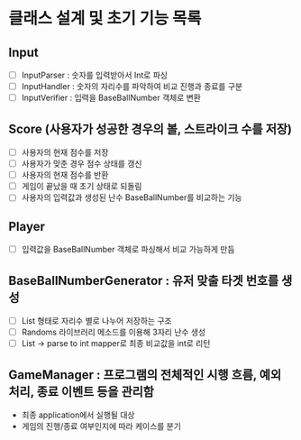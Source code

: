 # 클래스 설계 및 초기 기능 목록

## Input

- [ ]  InputParser : 숫자를 입력받아서 Int로 파싱
- [ ]  InputHandler : 숫자의 자리수를 파악하여 비교 진행과 종료를 구분
- [ ]  InputVerifier : 입력을 BaseBallNumber 객체로 변환

## Score (사용자가 성공한 경우의 볼, 스트라이크 수를 저장)

- [ ]  사용자의 현재 점수를 저장
- [ ]  사용자가 맞춘 경우 점수 상태를 갱신
- [ ]  사용자의 현재 점수를 반환
- [ ]  게임이 끝났을 때 초기 상태로 되돌림
- [ ]  사용자의 입력값과 생성된 난수 BaseBallNumber를 비교하는 기능

## Player

- [ ]  입력값을 BaseBallNumber 객체로 파싱해서 비교 가능하게 만듬

## BaseBallNumberGenerator : 유저 맞출  타겟 번호를 생성

- [ ]  List<Integer> 형태로 자리수 별로 나누어 저장하는 구조
- [ ]  Randoms 라이브러리 메소드를 이용해 3자리 난수 생성
- [ ]  List → parse to int mapper로 최종 비교값을 int로 리턴

## GameManager : 프로그램의 전체적인 시행 흐름, 예외 처리, 종료 이벤트 등을 관리함

- 최종 application에서 실행될 대상
- 게임의 진행/종료 여부인지에 따라 케이스를 분기